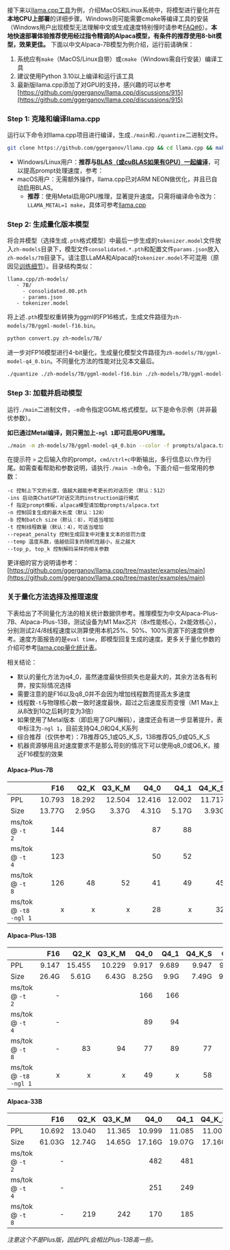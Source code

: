接下来以[llama.cpp工具](https://github.com/ggerganov/llama.cpp)为例，介绍MacOS和Linux系统中，将模型进行量化并在**本地CPU上部署**的详细步骤。Windows则可能需要cmake等编译工具的安装（Windows用户出现模型无法理解中文或生成速度特别慢时请参考[FAQ#6](./常见问题#问题6windows下模型无法理解中文生成速度很慢等问题)）。**本地快速部署体验推荐使用经过指令精调的Alpaca模型，有条件的推荐使用8-bit模型，效果更佳。** 下面以中文Alpaca-7B模型为例介绍，运行前请确保：

1. 系统应有`make`（MacOS/Linux自带）或`cmake`（Windows需自行安装）编译工具
4. 建议使用Python 3.10以上编译和运行该工具
5. 最新版llama.cpp添加了对GPU的支持，感兴趣的可以参考[https://github.com/ggerganov/llama.cpp/discussions/915](https://github.com/ggerganov/llama.cpp/discussions/915)


### Step 1: 克隆和编译llama.cpp

运行以下命令对llama.cpp项目进行编译，生成`./main`和`./quantize`二进制文件。

```bash
git clone https://github.com/ggerganov/llama.cpp && cd llama.cpp && make
```

- Windows/Linux用户：**推荐与[BLAS（或cuBLAS如果有GPU）一起编译](https://github.com/ggerganov/llama.cpp#blas-build)**，可以提高prompt处理速度，参考：
- macOS用户：无需额外操作，llama.cpp已对ARM NEON做优化，并且已自动启用BLAS。
  - **推荐**：使用Metal启用GPU推理，显著提升速度。只需将编译命令改为：`LLAMA_METAL=1 make`，具体可参考[llama.cpp](https://github.com/ggerganov/llama.cpp#metal-build)


###  Step 2: 生成量化版本模型

将合并模型（选择生成`.pth`格式模型）中最后一步生成的`tokenizer.model`文件放入`zh-models`目录下，模型文件`consolidated.*.pth`和配置文件`params.json`放入`zh-models/7B`目录下。请注意LLaMA和Alpaca的`tokenizer.model`不可混用（原因见[训练细节](./训练细节)）。目录结构类似：

```
llama.cpp/zh-models/
   - 7B/
     - consolidated.00.pth
     - params.json
   - tokenizer.model
```

将上述`.pth`模型权重转换为ggml的FP16格式，生成文件路径为`zh-models/7B/ggml-model-f16.bin`。

```bash
python convert.py zh-models/7B/
```

进一步对FP16模型进行4-bit量化，生成量化模型文件路径为`zh-models/7B/ggml-model-q4_0.bin`。不同量化方法的性能对比见本文最后。

```bash
./quantize ./zh-models/7B/ggml-model-f16.bin ./zh-models/7B/ggml-model-q4_0.bin q4_0
```

### Step 3: 加载并启动模型

运行`./main`二进制文件，`-m`命令指定GGML格式模型。以下是命令示例（并非最优参数）。

**如已通过Metal编译，则只需加上`-ngl 1`即可启用GPU推理。**

```bash
./main -m zh-models/7B/ggml-model-q4_0.bin --color -f prompts/alpaca.txt -ins -c 2048 --temp 0.2 -n 256 --repeat_penalty 1.1
```
在提示符 `>` 之后输入你的prompt，`cmd/ctrl+c`中断输出，多行信息以`\`作为行尾。如需查看帮助和参数说明，请执行`./main -h`命令。下面介绍一些常用的参数：

```
-c 控制上下文的长度，值越大越能参考更长的对话历史（默认：512）
-ins 启动类ChatGPT对话交流的instruction运行模式
-f 指定prompt模板，alpaca模型请加载prompts/alpaca.txt
-n 控制回复生成的最大长度（默认：128）
-b 控制batch size（默认：8），可适当增加
-t 控制线程数量（默认：4），可适当增加
--repeat_penalty 控制生成回复中对重复文本的惩罚力度
--temp 温度系数，值越低回复的随机性越小，反之越大
--top_p, top_k 控制解码采样的相关参数
```

更详细的官方说明请参考：[https://github.com/ggerganov/llama.cpp/tree/master/examples/main](https://github.com/ggerganov/llama.cpp/tree/master/examples/main)


### 关于量化方法选择及推理速度

下表给出了不同量化方法的相关统计数据供参考。推理模型为中文Alpaca-Plus-7B、Alpaca-Plus-13B，测试设备为M1 Max芯片（8x性能核心，2x能效核心），分别测试2/4/8线程速度以测算使用本机25%、50%、100%资源下的速度供参考。速度方面报告的是`eval time`，即模型回复生成的速度。更多关于量化参数的介绍可参考[llama.cpp量化统计表](https://github.com/ggerganov/llama.cpp#quantization)。

相关结论：

- 默认的量化方法为q4_0，虽然速度最快但损失也是最大的，其余方法各有利弊，按实际情况选择
- 需要注意的是F16以及q8_0并不会因为增加线程数而提高太多速度
- 线程数`-t`与物理核心数一致时速度最快，超过之后速度反而变慢（M1 Max上从8改到10之后耗时变为3倍）
- 如果使用了Metal版本（即启用了GPU解码），速度还会有进一步显著提升，表中标注为`-ngl 1`，目前支持Q4_0和Q4_K系列
- 综合推荐（仅供参考）：7B推荐Q5_1或Q5_K_S，13B推荐Q5_0或Q5_K_S
- 机器资源够用且对速度要求不是那么苛刻的情况下可以使用q8_0或Q6_K，接近F16模型的效果

#### Alpaca-Plus-7B

|                       |    F16 |   Q2_K | Q3_K_M |   Q4_0 |   Q4_1 | Q4_K_S |   Q5_0 |   Q5_1 | Q5_K_S |   Q6_K |   Q8_0 |
| --------------------- | -----: | -----: | -----: | -----: | -----: | -----: | -----: | -----: | -----: | -----: | -----: |
| PPL                   | 10.793 | 18.292 | 12.504 | 12.416 | 12.002 | 11.717 | 11.155 | 10.905 | 10.930 | 10.845 | 10.790 |
| Size                  | 13.77G |  2.95G |  3.37G |  4.31G |  5.17G |  3.93G |  4.74G |  5.17G |  4.76G |  5.65G |  7.75G |
| ms/tok @ `-t 2`       |    144 |        |        |     87 |     88 |        |    143 |    157 |        |        |    103 |
| ms/tok @ `-t 4`       |    123 |        |        |     50 |     52 |        |     75 |     82 |        |        |     72 |
| ms/tok @ `-t 8`       |    126 |     48 |     52 |     41 |     49 |     45 |     46 |     49 |     52 |     58 |     69 |
| ms/tok @ `-t8 -ngl 1` |      x |      x |      x |     28 |      x |     32 |      x |      x |      x |      x |      x |

#### Alpaca-Plus-13B

|                       |   F16 |   Q2_K | Q3_K_M |  Q4_0 |  Q4_1 | Q4_K_S |  Q5_0 |  Q5_1 | Q5_K_S |   Q6_K |   Q8_0 |
| --------------------- | ----: | -----: | -----: | ----: | ----: | -----: | ----: | ----: | -----: | -----: | -----: |
| PPL                   | 9.147 | 15.455 | 10.229 | 9.917 | 9.689 |  9.947 | 9.325 | 9.344 |  9.286 |  9.169 |  9.147 |
| Size                  | 26.4G |  5.61G |  6.43G | 8.25G |  9.9G |  7.49G | 9.08G |  9.9G |  9.11G | 10.83G | 14.85G |
| ms/tok @ `-t 2`       |     - |        |        |   166 |   166 |        |   273 |   304 |        |        |    192 |
| ms/tok @ `-t 4`       |     - |        |        |    89 |    94 |        |   142 |   155 |        |        |    132 |
| ms/tok @ `-t 8`       |     - |     83 |     94 |    77 |    89 |     77 |    86 |    93 |     93 |    104 |    132 |
| ms/tok @ `-t8 -ngl 1` |     x |      x |      x |    49 |     x |     58 |     x |     x |      x |      x |      x |

#### Alpaca-33B

|                 |    F16 |  Q2_K  | Q3_K_M | Q4_0   | Q4_1   | Q4_K_S | Q5_0   | Q5_1   | Q5_K_S | Q6_K   |   Q8_0 |
| :-------------- | -----: | ----: | ------: | ------: | ------: | ------: | ------: | ------: | ------: | ------: | -----: |
| PPL             | 10.692 | 13.040 | 11.365 | 10.999 | 11.085 | 11.007 | 10.717 | 10.747 | 10.802 | 10.713 |        |
| Size            | 61.03G | 12.74G | 14.65G | 17.16G | 19.07G | 17.16G | 20.98G | 24.58G | 20.98G | 25.03G | 32.42G |
| ms/tok @ `-t 2` |      - |        |        | 482    | 481    |        | 702    | 919    |        |        |      - |
| ms/tok @ `-t 4` |      - |        |        | 251    | 249    |        | 355    | 487    |        |        |      - |
| ms/tok @ `-t 8` |      - |  219   | 242    | 170    | 185    |        | 224    | 306    |        |        |      - |

*注意这个不是Plus版，因此PPL会相比Plus-13B高一些。*